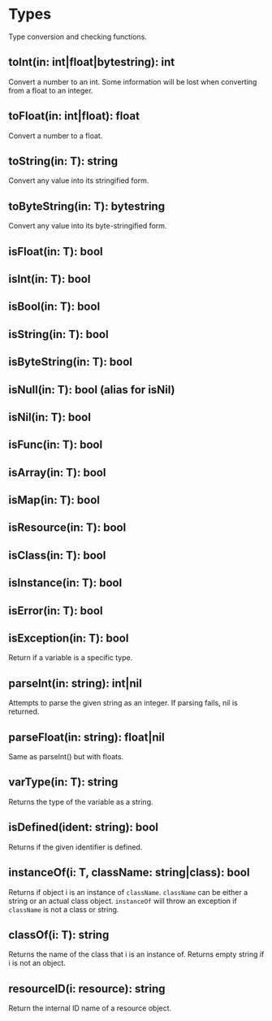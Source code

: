 # Types

Type conversion and checking functions.

## toInt(in: int|float|bytestring): int

Convert a number to an int. Some information will be lost when converting from a float to an integer.

## toFloat(in: int|float): float

Convert a number to a float.

## toString(in: T): string

Convert any value into its stringified form.

## toByteString(in: T): bytestring

Convert any value into its byte-stringified form.

## isFloat(in: T): bool

## isInt(in: T): bool

## isBool(in: T): bool

## isString(in: T): bool

## isByteString(in: T): bool

## isNull(in: T): bool (alias for isNil)

## isNil(in: T): bool

## isFunc(in: T): bool

## isArray(in: T): bool

## isMap(in: T): bool

## isResource(in: T): bool

## isClass(in: T): bool

## isInstance(in: T): bool

## isError(in: T): bool

## isException(in: T): bool

Return if a variable is a specific type.

## parseInt(in: string): int|nil

Attempts to parse the given string as an integer. If parsing fails, nil is returned.

## parseFloat(in: string): float|nil

Same as parseInt() but with floats.

## varType(in: T): string

Returns the type of the variable as a string.

## isDefined(ident: string): bool

Returns if the given identifier is defined.

## instanceOf(i: T, className: string|class): bool

Returns if object i is an instance of `className`. `className` can be either a string or an actual class object.
`instanceOf` will throw an exception if `className` is not a class or string.

## classOf(i: T): string

Returns the name of the class that i is an instance of. Returns empty string if i is not an object.

## resourceID(i: resource): string

Return the internal ID name of a resource object.

